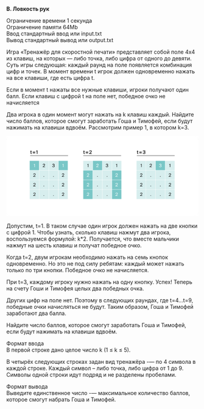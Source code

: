 **B. Ловкость рук**

Ограничение времени	1 секунда  
Ограничение памяти	64Mb  
Ввод	стандартный ввод или input.txt  
Вывод	стандартный вывод или output.txt  

Игра «Тренажёр для скоростной печати» представляет собой поле 4x4 из клавиш, на которых — либо точка, либо цифра от одного до девяти. Суть игры следующая: каждый раунд на поле появляется комбинация цифр и точек. В момент времени t игрок должен одновременно нажать на все клавиши, где есть цифра t.  

Если в момент t нажаты все нужные клавиши, игроки получают один балл. Если клавиш с цифрой t на поле нет, победное очко не начисляется  

Два игрока в один момент могут нажать на k клавиш каждый. Найдите число баллов, которое смогут заработать Гоша и Тимофей, если будут нажимать на клавиши вдвоём. Рассмотрим пример 1, в котором k=3.  

![](B.png)

Допустим, t=1. В таком случае один игрок должен нажать на две кнопки с цифрой 1. Чтобы узнать, сколько клавиш нажмут два игрока, воспользуемся формулой: k*2. Получается, что вместе мальчики нажмут на шесть клавиш и получат победное очко.  

Когда t=2, двум игрокам необходимо нажать на семь кнопок одновременно. Но это не под силу ребятам: каждый может нажать только по три кнопки. Победное очко не начисляется.  

При t=3, каждому игроку нужно нажать на одну кнопку. Успех! Теперь на счету Гоши и Тимофея целых два победных очка.  

Других цифр на поле нет. Поэтому в следующих раундах, где t=4...t=9, победные очки начисляться не будут. Таким образом, Гоша и Тимофей заработают два балла.  

Найдите число баллов, которое смогут заработать Гоша и Тимофей, если будут нажимать на клавиши вдвоём.

Формат ввода  
В первой строке дано целое число k (1 ≤ k ≤ 5).  

В четырёх следующих строках задан вид тренажёра -— по 4 символа в каждой строке. Каждый символ – либо точка, либо цифра от 1 до 9. Символы одной строки идут подряд и не разделены пробелами.  

Формат вывода  
Выведите единственное число -— максимальное количество баллов, которое смогут набрать Гоша и Тимофей.  
